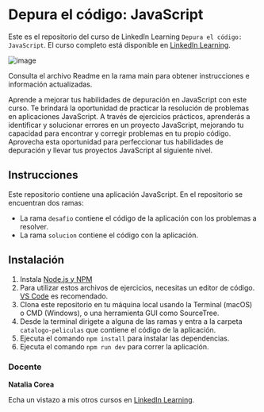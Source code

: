 # Depura el código: JavaScript

Este es el repositorio del curso de LinkedIn Learning `Depura el código: JavaScript`. El curso completo está disponible en [LinkedIn Learning][lil-course-url].

![image](https://github.com/LinkedInLearning/depura-codigo-javascript-3327031/assets/71371373/e3d1bc67-7e0f-4249-93b6-55554820c8b0)

Consulta el archivo Readme en la rama main para obtener instrucciones e información actualizadas.

Aprende a mejorar tus habilidades de depuración en JavaScript con este curso. Te brindará la oportunidad de practicar la resolución de problemas en aplicaciones JavaScript. A través de ejercicios prácticos, aprenderás a identificar y solucionar errores en un proyecto JavaScript, mejorando tu capacidad para encontrar y corregir problemas en tu propio código. Aprovecha esta oportunidad para perfeccionar tus habilidades de depuración y llevar tus proyectos JavaScript al siguiente nivel.

## Instrucciones

Este repositorio contiene una aplicación JavaScript. En el repositorio se encuentran dos ramas:
- La rama `desafio` contiene el código de la aplicación con los problemas a resolver.
- La rama `solucion` contiene el código con la aplicación.

## Instalación

1. Instala [Node.js y NPM](https://nodejs.org/en/download) 
2. Para utilizar estos archivos de ejercicios, necesitas un editor de código. [VS Code](https://code.visualstudio.com/) es recomendado.
3. Clona este repositorio en tu máquina local usando la Terminal (macOS) o CMD (Windows), o una herramienta GUI como SourceTree.
4. Desde la terminal dirigete a alguna de las ramas y entra a la carpeta `catalogo-peliculas` que contiene el código de la aplicación.
5. Ejecuta el comando `npm install` para instalar las dependencias.
6. Ejecuta el comando `npm run dev` para correr la aplicación.

### Docente

**Natalia Corea**

Echa un vistazo a mis otros cursos en [LinkedIn Learning](https://www.linkedin.com/learning/instructors/natalia-corea).

[0]: # (Replace these placeholder URLs with actual course URLs)
[lil-course-url]: https://www.linkedin.com/learning/depura-el-codigo-javascript/depurar-codigo-en-javascript
[lil-thumbnail-url]: https://media.licdn.com/dms/image/D560DAQE6NVqxOM13WQ/learning-public-crop_675_1200/0/1692854972267?e=1694005200&v=beta&t=5r9heLqGZo-wYMebPwLUs4uy4MYUd53BW93vhBTBod0


[1]: # (End of ES-Instruction ###############################################################################################)
